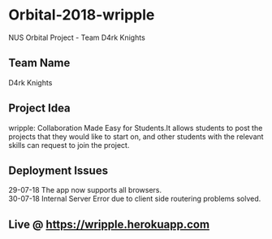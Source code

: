 # Orbital-2018-wripple
NUS Orbital Project - Team D4rk Knights

## Team Name
D4rk Knights

## Project Idea
wripple: Collaboration Made Easy for Students.It allows students to post the projects that they would like to start on, and other students with the relevant skills can request to join the project. 
 
## Deployment Issues
29-07-18 The app now supports all browsers.<br />
30-07-18 Internal Server Error due to client side routering problems solved.

## Live @ https://wripple.herokuapp.com
